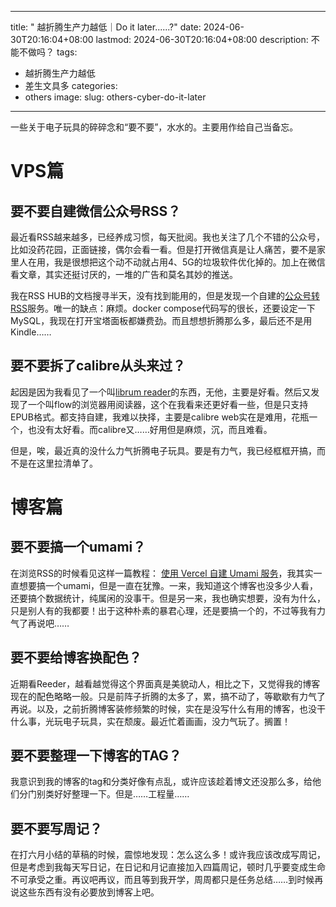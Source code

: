 




---
title: " 越折腾生产力越低｜Do it later......?"
date: 2024-06-30T20:16:04+08:00
lastmod: 2024-06-30T20:16:04+08:00
description: 不能不做吗？
tags:
- 越折腾生产力越低
- 差生文具多
categories:
- others
image: 
slug: others-cyber-do-it-later
---




一些关于电子玩具的碎碎念和“要不要”，水水的。主要用作给自己当备忘。

# VPS篇

## 要不要自建微信公众号RSS？

最近看RSS越来越多，已经养成习惯，每天批阅。我也关注了几个不错的公众号，比如没药花园，正面链接，偶尔会看一看。但是打开微信真是让人痛苦，要不是家里人在用，我是很想把这个动不动就占用4、5G的垃圾软件优化掉的。加上在微信看文章，其实还挺讨厌的，一堆的广告和莫名其妙的推送。

我在RSS HUB的文档搜寻半天，没有找到能用的，但是发现一个自建的[公众号转RSS](https://github.com/cooderl/wewe-rss)服务。唯一的缺点：麻烦。docker compose代码写的很长，还要设定一下MySQL，我现在打开宝塔面板都嫌费劲。而且想想折腾那么多，最后还不是用Kindle……

## 要不要拆了calibre从头来过？

起因是因为我看见了一个叫[librum reader](https://librumreader.com)的东西，无他，主要是好看。然后又发现了一个叫flow的浏览器用阅读器，这个在我看来还更好看一些，但是只支持EPUB格式。都支持自建，我难以抉择，主要是calibre web实在是难用，花瓶一个，也没有太好看。而calibre又……好用但是麻烦，沉，而且难看。

但是，唉，最近真的没什么力气折腾电子玩具。要是有力气，我已经框框开搞，而不是在这里拉清单了。
# 博客篇

## 要不要搞一个umami？

在浏览RSS的时候看见这样一篇教程： [使用 Vercel 自建 Umami 服务](https://thewanderingallison.github.io/posts/how_to_host_umami_on_vercel/)，我其实一直想要搞一个umami，但是一直在犹豫。一来，我知道这个博客也没多少人看，还要搞个数据统计，纯属闲的没事干。但是另一来，我也确实想要，没有为什么，只是别人有的我都要！出于这种朴素的暴君心理，还是要搞一个的，不过等我有力气了再说吧……

## 要不要给博客换配色？

近期看Reeder，越看越觉得这个界面真是美貌动人，相比之下，又觉得我的博客现在的配色略略一般。只是前阵子折腾的太多了，累，搞不动了，等歇歇有力气了再说。以及，之前折腾博客装修频繁的时候，实在是没写什么有用的博客，也没干什么事，光玩电子玩具，实在颓废。最近忙着画画，没力气玩了。搁置！

## 要不要整理一下博客的TAG？

我意识到我的博客的tag和分类好像有点乱，或许应该趁着博文还没那么多，给他们分门别类好好整理一下。但是……工程量…… 

## 要不要写周记？

在打六月小结的草稿的时候，震惊地发现：怎么这么多！或许我应该改成写周记，但是考虑到我每天写日记，在日记和月记直接加入四篇周记，顿时几乎要变成生命不可承受之重。再议吧再议，而且等到我开学，周周都只是任务总结……到时候再说这些东西有没有必要放到博客上吧。